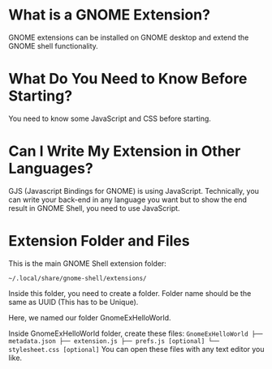 # What is a GNOME Extension?

GNOME extensions can be installed on GNOME desktop and extend the GNOME shell functionality.

# What Do You Need to Know Before Starting?

You need to know some JavaScript and CSS before starting.

# Can I Write My Extension in Other Languages?

GJS (Javascript Bindings for GNOME) is using JavaScript. Technically, you can write your back-end in any language you want but to show the end result in GNOME Shell, you need to use JavaScript.


# Extension Folder and Files

This is the main GNOME Shell extension folder:

`~/.local/share/gnome-shell/extensions/`

Inside this folder, you need to create a folder. Folder name should be the same as UUID (This has to be Unique).

Here, we named our folder GnomeExHelloWorld.

Inside GnomeExHelloWorld folder, create these files:
`
GnomeExHelloWorld
├── metadata.json
├── extension.js
├── prefs.js [optional]
└── stylesheet.css [optional]
`
You can open these files with any text editor you like.
